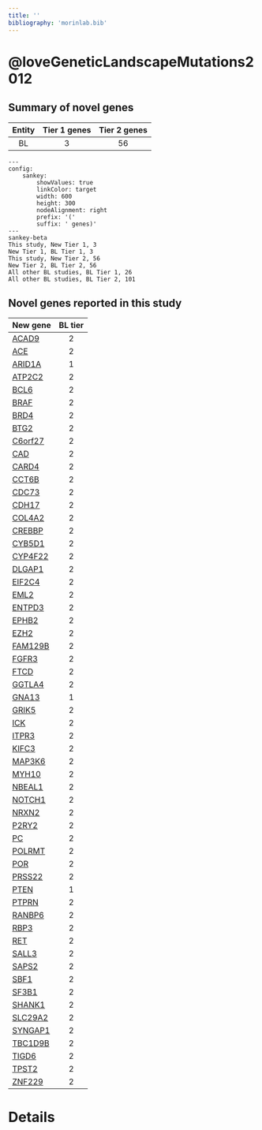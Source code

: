 ```yaml
---
title: ''
bibliography: 'morinlab.bib'
---
```


# @loveGeneticLandscapeMutations2012
## Summary of novel genes

|Entity| Tier 1 genes| Tier 2 genes|
|:-:|:-:|:-:|
|BL|3|56|
```mermaid
---
config:
    sankey:
        showValues: true
        linkColor: target
        width: 600
        height: 300
        nodeAlignment: right
        prefix: '('
        suffix: ' genes)'
---
sankey-beta
This study, New Tier 1, 3
New Tier 1, BL Tier 1, 3
This study, New Tier 2, 56
New Tier 2, BL Tier 2, 56
All other BL studies, BL Tier 1, 26
All other BL studies, BL Tier 2, 101
```


## Novel genes reported in this study

|New gene|BL tier|
|:-|:-:|
|[ACAD9](../ACAD9)|2 |
|[ACE](../ACE)|2 |
|[ARID1A](../ARID1A)|1 |
|[ATP2C2](../ATP2C2)|2 |
|[BCL6](../BCL6)|2 |
|[BRAF](../BRAF)|2 |
|[BRD4](../BRD4)|2 |
|[BTG2](../BTG2)|2 |
|[C6orf27](../C6orf27)|2 |
|[CAD](../CAD)|2 |
|[CARD4](../CARD4)|2 |
|[CCT6B](../CCT6B)|2 |
|[CDC73](../CDC73)|2 |
|[CDH17](../CDH17)|2 |
|[COL4A2](../COL4A2)|2 |
|[CREBBP](../CREBBP)|2 |
|[CYB5D1](../CYB5D1)|2 |
|[CYP4F22](../CYP4F22)|2 |
|[DLGAP1](../DLGAP1)|2 |
|[EIF2C4](../EIF2C4)|2 |
|[EML2](../EML2)|2 |
|[ENTPD3](../ENTPD3)|2 |
|[EPHB2](../EPHB2)|2 |
|[EZH2](../EZH2)|2 |
|[FAM129B](../FAM129B)|2 |
|[FGFR3](../FGFR3)|2 |
|[FTCD](../FTCD)|2 |
|[GGTLA4](../GGTLA4)|2 |
|[GNA13](../GNA13)|1 |
|[GRIK5](../GRIK5)|2 |
|[ICK](../ICK)|2 |
|[ITPR3](../ITPR3)|2 |
|[KIFC3](../KIFC3)|2 |
|[MAP3K6](../MAP3K6)|2 |
|[MYH10](../MYH10)|2 |
|[NBEAL1](../NBEAL1)|2 |
|[NOTCH1](../NOTCH1)|2 |
|[NRXN2](../NRXN2)|2 |
|[P2RY2](../P2RY2)|2 |
|[PC](../PC)|2 |
|[POLRMT](../POLRMT)|2 |
|[POR](../POR)|2 |
|[PRSS22](../PRSS22)|2 |
|[PTEN](../PTEN)|1 |
|[PTPRN](../PTPRN)|2 |
|[RANBP6](../RANBP6)|2 |
|[RBP3](../RBP3)|2 |
|[RET](../RET)|2 |
|[SALL3](../SALL3)|2 |
|[SAPS2](../SAPS2)|2 |
|[SBF1](../SBF1)|2 |
|[SF3B1](../SF3B1)|2 |
|[SHANK1](../SHANK1)|2 |
|[SLC29A2](../SLC29A2)|2 |
|[SYNGAP1](../SYNGAP1)|2 |
|[TBC1D9B](../TBC1D9B)|2 |
|[TIGD6](../TIGD6)|2 |
|[TPST2](../TPST2)|2 |
|[ZNF229](../ZNF229)|2 |

# Details

